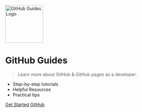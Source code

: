 <!-- markdownlint-disable first-line-h1 -->

<img src="https://gh-guides.rweb.site/media/logo.png" alt="GitHub Guides Logo" width="120" height="120" :no-zoom>

# GitHub Guides

> Learn more about GitHub & GitHub pages as a developer.

- Step-by-step tutorials
- Helpful Resources
- Practical tips

[Get Started](#table-of-contents)
[GitHub](https://github.com/harys722/github-guides/)

